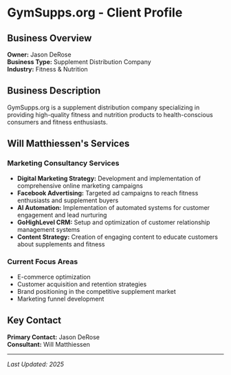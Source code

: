 # GymSupps.org - Client Profile

## Business Overview
**Owner:** Jason DeRose  
**Business Type:** Supplement Distribution Company  
**Industry:** Fitness & Nutrition

## Business Description
GymSupps.org is a supplement distribution company specializing in providing high-quality fitness and nutrition products to health-conscious consumers and fitness enthusiasts.

## Will Matthiessen's Services

### Marketing Consultancy Services
- **Digital Marketing Strategy:** Development and implementation of comprehensive online marketing campaigns
- **Facebook Advertising:** Targeted ad campaigns to reach fitness enthusiasts and supplement buyers
- **AI Automation:** Implementation of automated systems for customer engagement and lead nurturing
- **GoHighLevel CRM:** Setup and optimization of customer relationship management systems
- **Content Strategy:** Creation of engaging content to educate customers about supplements and fitness

### Current Focus Areas
- E-commerce optimization
- Customer acquisition and retention strategies
- Brand positioning in the competitive supplement market
- Marketing funnel development

## Key Contact
**Primary Contact:** Jason DeRose  
**Consultant:** Will Matthiessen

---
*Last Updated: 2025*
